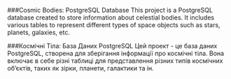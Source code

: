###Cosmic Bodies: PostgreSQL Database
This project is a PostgreSQL database created to store information about celestial bodies.
It includes various tables to represent different types of space objects such as stars, planets, galaxies, etc.


###Космічні Тіла: База Даних PostgreSQL
Цей проект - це база даних PostgreSQL, створена для зберігання інформації про космічні тіла.
Вона включає в себе різні таблиці для представлення різних типів космічних об’єктів, таких як зірки, планети, галактики та ін.
